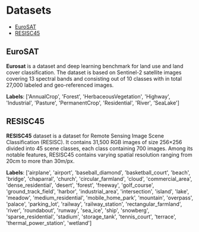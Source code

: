 # Datasets <!-- omit in toc -->

- [EuroSAT](#eurosat)
- [RESISC45](#resisc45)

## EuroSAT

**Eurosat** is a dataset and deep learning benchmark for land use and land cover classification. The dataset is based on Sentinel-2 satellite images covering 13 spectral bands and consisting out of 10 classes with in total 27,000 labeled and geo-referenced images.

**Labels**: ['AnnualCrop', 'Forest', 'HerbaceousVegetation', 'Highway', 'Industrial', 'Pasture', 'PermanentCrop', 'Residential', 'River', 'SeaLake']

## RESISC45

**RESISC45** dataset is a dataset for Remote Sensing Image Scene Classification (RESISC). It contains 31,500 RGB images of size 256×256 divided into 45 scene classes, each class containing 700 images. Among its notable features, RESISC45 contains varying spatial resolution ranging from 20cm to more than 30m/px.

**Labels**: ['airplane', 'airport', 'baseball_diamond', 'basketball_court', 'beach', 'bridge', 'chaparral', 'church', 'circular_farmland', 'cloud', 'commercial_area', 'dense_residential', 'desert', 'forest', 'freeway', 'golf_course', 'ground_track_field', 'harbor', 'industrial_area', 'intersection', 'island', 'lake', 'meadow', 'medium_residential', 'mobile_home_park', 'mountain', 'overpass', 'palace', 'parking_lot', 'railway', 'railway_station', 'rectangular_farmland', 'river', 'roundabout', 'runway', 'sea_ice', 'ship', 'snowberg', 'sparse_residential', 'stadium', 'storage_tank', 'tennis_court', 'terrace', 'thermal_power_station', 'wetland']
